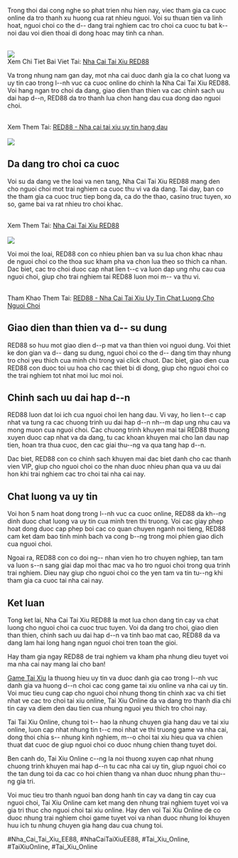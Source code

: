 <p>Trong thoi dai cong nghe so phat trien nhu hien nay, viec tham gia ca cuoc online da tro thanh xu huong cua rat nhieu nguoi. Voi su thuan tien va linh hoat, nguoi choi co the d-- dang trai nghiem cac tro choi ca cuoc tu bat k-- noi dau voi dien thoai di dong hoac may tinh ca nhan.</p><br><img src="https://taixiuonline.games/wp-content/uploads/2024/12/red88-3.jpg"></br>
Xem Chi Tiet Bai Viet Tai: <a href="https://taixiuonline.games/red88/">Nha Cai Tai Xiu RED88</a><p>Va trong nhung nam gan day, mot nha cai duoc danh gia la co chat luong va uy tin cao trong l--nh vuc ca cuoc online do chinh la Nha Cai Tai Xiu RED88. Voi hang ngan tro choi da dang, giao dien than thien va cac chinh sach uu dai hap d--n, RED88 da tro thanh lua chon hang dau cua dong dao nguoi choi.</p><br>Xem Them Tai: <a href="https://x.com/Taixiuonli60717/status/1896434253115871682">RED88 - Nha cai tai xiu uy tin hang dau</a></br><br><img src="https://taixiuonline.games/wp-content/uploads/2024/12/red88-6.jpg"></br><h2>Da dang tro choi ca cuoc</h2><p>Voi su da dang ve the loai va nen tang, Nha Cai Tai Xiu RED88 mang den cho nguoi choi mot trai nghiem ca cuoc thu vi va da dang. Tai day, ban co the tham gia ca cuoc truc tiep bong da, ca do the thao, casino truc tuyen, xo so, game bai va rat nhieu tro choi khac.</p><br>Xem Them Tai: <a href="https://telegra.ph/Nha-Cai-Tai-Xiu-RED88-02-28">Nha Cai Tai Xiu RED88</a></br><br><img src="https://taixiuonline.games/wp-content/uploads/2024/12/red88-5.jpg"></br><p>Voi moi the loai, RED88 con co nhieu phien ban va su lua chon khac nhau de nguoi choi co the thoa suc kham pha va chon lua theo so thich ca nhan. Dac biet, cac tro choi duoc cap nhat lien t--c va luon dap ung nhu cau cua nguoi choi, giup cho trai nghiem tai RED88 luon moi m-- va thu vi.</p><br>Tham Khao Them Tai: <a href="https://taixiuonlinegames4.therestaurant.jp/posts/56428921">RED88 - Nha Cai Tai Xiu Uy Tin Chat Luong Cho Nguoi Choi</a></br><h2>Giao dien than thien va d-- su dung</h2><p>RED88 so huu mot giao dien d--p mat va than thien voi nguoi dung. Voi thiet ke don gian va d-- dang su dung, nguoi choi co the d-- dang tim thay nhung tro choi yeu thich cua minh chi trong vai click chuot. Dac biet, giao dien cua RED88 con duoc toi uu hoa cho cac thiet bi di dong, giup cho nguoi choi co the trai nghiem tot nhat moi luc moi noi.</p><h2>Chinh sach uu dai hap d--n</h2><p>RED88 luon dat loi ich cua nguoi choi len hang dau. Vi vay, ho lien t--c cap nhat va tung ra cac chuong trinh uu dai hap d--n nh--m dap ung nhu cau va mong muon cua nguoi choi. Cac chuong trinh khuyen mai tai RED88 thuong xuyen duoc cap nhat va da dang, tu cac khoan khuyen mai cho lan dau nap tien, hoan tra thua cuoc, den cac giai thu--ng va qua tang hap d--n.</p><p>Dac biet, RED88 con co chinh sach khuyen mai dac biet danh cho cac thanh vien VIP, giup cho nguoi choi co the nhan duoc nhieu phan qua va uu dai hon khi trai nghiem cac tro choi tai nha cai nay.</p><h2>Chat luong va uy tin</h2><p>Voi hon 5 nam hoat dong trong l--nh vuc ca cuoc online, RED88 da kh--ng dinh duoc chat luong va uy tin cua minh tren thi truong. Voi cac giay phep hoat dong duoc cap phep boi cac co quan chuyen nganh noi tieng, RED88 cam ket dam bao tinh minh bach va cong b--ng trong moi phien giao dich cua nguoi choi.</p><p>Ngoai ra, RED88 con co doi ng-- nhan vien ho tro chuyen nghiep, tan tam va luon s--n sang giai dap moi thac mac va ho tro nguoi choi trong qua trinh trai nghiem. Dieu nay giup cho nguoi choi co the yen tam va tin tu--ng khi tham gia ca cuoc tai nha cai nay.</p><h2>Ket luan</h2><p>Tong ket lai, Nha Cai Tai Xiu RED88 la mot lua chon dang tin cay va chat luong cho nguoi choi ca cuoc truc tuyen. Voi da dang tro choi, giao dien than thien, chinh sach uu dai hap d--n va tinh bao mat cao, RED88 da va dang lam hai long hang ngan nguoi choi tren toan the gioi.</p><p>Hay tham gia ngay RED88 de trai nghiem va kham pha nhung dieu tuyet voi ma nha cai nay mang lai cho ban!</p><p><a href="https://taixiuonline.games/">Game Tai Xiu</a> la thuong hieu uy tin va duoc danh gia cao trong l--nh vuc danh gia va huong d--n choi cac cong game tai xiu online va nha cai uy tin. Voi muc tieu cung cap cho nguoi choi nhung thong tin chinh xac va chi tiet nhat ve cac tro choi tai xiu online, Tai Xiu Online da va dang tro thanh dia chi tin cay va diem den dau tien cua nhung nguoi yeu thich tro choi nay.

Tai Tai Xiu Online, chung toi t-- hao la nhung chuyen gia hang dau ve tai xiu online, luon cap nhat nhung tin t--c moi nhat ve thi truong game va nha cai, dong thoi chia s-- nhung kinh nghiem, m--o choi tai xiu hieu qua va chien thuat dat cuoc de giup nguoi choi co duoc nhung chien thang tuyet doi.

Ben canh do, Tai Xiu Online c--ng la noi thuong xuyen cap nhat nhung chuong trinh khuyen mai hap d--n tu cac nha cai uy tin, giup nguoi choi co the tan dung toi da cac co hoi chien thang va nhan duoc nhung phan thu--ng gia tri.

Voi muc tieu tro thanh nguoi ban dong hanh tin cay va dang tin cay cua nguoi choi, Tai Xiu Online cam ket mang den nhung trai nghiem tuyet voi va gia tri thuc cho nguoi choi tai xiu online. Hay den voi Tai Xiu Online de co duoc nhung trai nghiem choi game tuyet voi va nhan duoc nhung loi khuyen huu ich tu nhung chuyen gia hang dau cua chung toi.</p>
#Nha_Cai_Tai_Xiu_EE88, #NhaCaiTaiXiuEE88, #Tai_Xiu_Online, #TaiXiuOnline, #Tai_Xiu_Online
